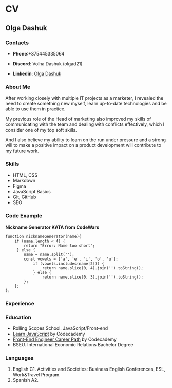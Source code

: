 # **CV**
## **Olga Dashuk**
### Contacts

- **Phone**:+375445335064

- **Discord**: Volha Dashuk (olgad21)

- **Linkedin**: [Olga Dashuk](https://www.linkedin.com/in/olgadashuk/)


### About Me

After working closely with multiple IT projects as a marketer, I revealed the need to create something new myself, learn up-to-date technologies and be able to use them in practice. 

My previous role of the Head of marketing also improved my skills of communicating with the team and dealing with conflicts effectively, which I consider one of my top soft skills.

And I also believe my ability to learn on the run under pressure and a strong will to make a positive impact on a product development will contribute to my future work.


### Skills

- HTML, CSS
- Markdown
- Figma
- JavaScript Basics
- Git, GitHub
- SEO


### Code Example

**Nickname Generator KATA from CodeWars**

```
function nicknameGenerator(name){
    if (name.length < 4) {
        return "Error: Name too short";
     } else {
        name = name.split('');
        const vowels = ['a', 'e', 'i', 'o', 'u'];
            if (vowels.includes(name[2])) {
                return name.slice(0, 4).join('').toString();
            } else {
                return name.slice(0, 3).join('').toString();
        };
    };
};
```


### Experience




### Education
- Rolling Scopes School. JavaScript/Front-end
- [Learn JavaScript](https://www.codecademy.com/learn/introduction-to-javascript) by Codecademy
- [Front-End Engineer Career Path](https://www.codecademy.com/learn/paths/front-end-engineer-career-path) by Codecademy 
- BSEU. International Economic Relations Bachelor Degree


### Languages
1. English C1. Activities and Societies: Business English Conferences, ESL, Work&Travel Program.
2. Spanish A2.



